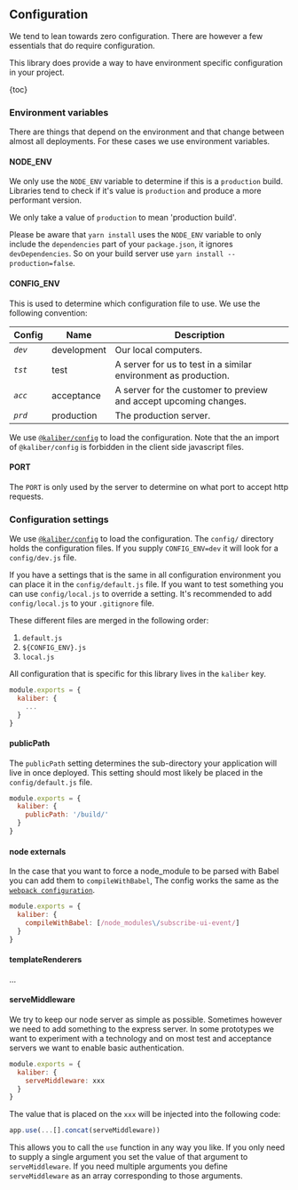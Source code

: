 ## Configuration

We tend to lean towards zero configuration. There are however a few essentials that do require
configuration.

This library does provide a way to have environment specific configuration in your project.

{toc}

### Environment variables

There are things that depend on the environment and that change between almost all deployments. For
these cases we use environment variables.

#### NODE_ENV

We only use the `NODE_ENV` variable to determine if this is a `production` build. Libraries tend to
check if it's value is `production` and produce a more performant version.

We only take a value of `production` to mean 'production build'.

Please be aware that `yarn install` uses the `NODE_ENV` variable to only include the `dependencies`
part of your `package.json`, it ignores `devDependencies`. So on your build server use
`yarn install --production=false`.

#### CONFIG_ENV

This is used to determine which configuration file to use. We use the following convention:

| Config  | Name        | Description                                                       |
| ------- |------------ | ----------------------------------------------------------------- |
| *`dev`* | development | Our local computers.                                              |
| *`tst`* | test        | A server for us to test in a similar environment as production.   |
| *`acc`* | acceptance  | A server for the customer to preview and accept upcoming changes. |
| *`prd`* | production  | The production server.                                            |

We use [`@kaliber/config`](https://github.com/kaliberjs/config) to load the configuration. Note that
the an import of `@kaliber/config` is forbidden in the client side javascript files.

#### PORT

The `PORT` is only used by the server to determine on what port to accept http requests.

### Configuration settings

We use [`@kaliber/config`](https://github.com/kaliberjs/config) to load the configuration. The
`config/` directory holds the configuration files. If you supply `CONFIG_ENV=dev` it will look for
a `config/dev.js` file.

If you have a settings that is the same in all configuration environment you can place it in the
`config/default.js` file. If you want to test something you can use `config/local.js` to override
a setting. It's recommended to add `config/local.js` to your `.gitignore` file.

These different files are merged in the following order:
1. `default.js`
2. `${CONFIG_ENV}.js`
3. `local.js`

All configuration that is specific for this library lives in the `kaliber` key.

```js
module.exports = {
  kaliber: {
    ...
  }
}
```

#### publicPath

The `publicPath` setting determines the sub-directory your application will live in once deployed.
This setting should most likely be placed in the `config/default.js` file.

```js
module.exports = {
  kaliber: {
    publicPath: '/build/'
  }
}
```

#### node externals

In the case that you want to force a node_module to be parsed with Babel you can add them to
`compileWithBabel`, The config works the same as the [`webpack configuration`](https://webpack.js.org/configuration/module/#condition). 

```js
module.exports = {
  kaliber: {
    compileWithBabel: [/node_modules\/subscribe-ui-event/]
  }
}
```

#### templateRenderers

...

#### serveMiddleware

We try to keep our node server as simple as possible. Sometimes however we need to add something to
the express server. In some prototypes we want to experiment with a technology and on most test and
acceptance servers we want to enable basic authentication.

```js
module.exports = {
  kaliber: {
    serveMiddleware: xxx
  }
}
```

The value that is placed on the `xxx` will be injected into the following code:

```js
app.use(...[].concat(serveMiddleware))
```

This allows you to call the `use` function in any way you like. If you only need to supply a single
argument you set the value of that argument to `serveMiddleware`. If you need multiple arguments you
define `serveMiddleware` as an array corresponding to those arguments.
